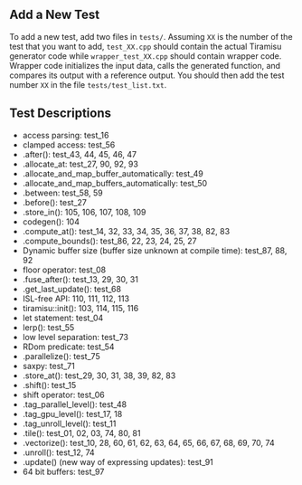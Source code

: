 ## Add a New Test

To add a new test, add two files in `tests/`.  Assuming `XX` is the number
of the test that you want to add, `test_XX.cpp` should contain
the actual Tiramisu generator code while `wrapper_test_XX.cpp` should contain
wrapper code.  Wrapper code initializes the input data, calls the generated function,
and compares its output with a reference output.  You should then add the
test number `XX` in the file `tests/test_list.txt`.

## Test Descriptions
- access parsing: test_16
- clamped access: test_56
- .after(): test_43, 44, 45, 46, 47
- .allocate_at: test_27, 90, 92, 93
- .allocate_and_map_buffer_automatically: test_49
- .allocate_and_map_buffers_automatically: test_50
- .between: test_58, 59
- .before(): test_27
- .store_in(): 105, 106, 107, 108, 109
-  codegen(): 104
- .compute_at(): test_14, 32, 33, 34, 35, 36, 37, 38, 82, 83
- .compute_bounds(): test_86, 22, 23, 24, 25, 27
- Dynamic buffer size (buffer size unknown at compile time): test_87, 88, 92
- floor operator: test_08
- .fuse_after(): test_13, 29, 30, 31
- .get_last_update(): test_68
- ISL-free API: 110, 111, 112, 113
- tiramisu::init(): 103, 114, 115, 116
- let statement: test_04
- lerp(): test_55
- low level separation: test_73
- RDom predicate: test_54
- .parallelize(): test_75
- saxpy: test_71
- .store_at(): test_29, 30, 31, 38, 39, 82, 83
- .shift(): test_15
-  shift operator: test_06
- .tag_parallel_level(): test_48
- .tag_gpu_level(): test_17, 18
- .tag_unroll_level(): test_11
- .tile(): test_01, 02, 03, 74, 80, 81
- .vectorize(): test_10, 28, 60, 61, 62, 63, 64, 65, 66, 67, 68, 69, 70, 74
- .unroll(): test_12, 74
- .update() (new way of expressing updates): test_91
- 64 bit buffers: test_97
